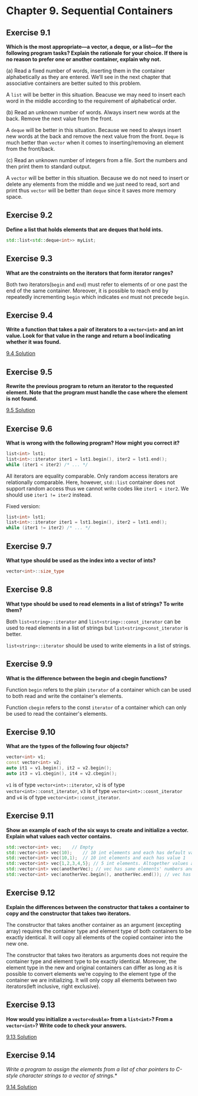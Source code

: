 # Chapter 9. Sequential Containers

## Exercise 9.1

**Which is the most appropriate—a vector, a deque, or a list—for the following program tasks? Explain the rationale for your choice. If there is no reason to prefer one or another container, explain why not.**

(a) Read a fixed number of words, inserting them in the container alphabetically as they are entered. We’ll see in the next chapter that associative containers are better suited to this problem.

A `list` will be better in this situation. Beacuse we may need to insert each word in the middle according to the requirement of alphabetical order.

(b) Read an unknown number of words. Always insert new words at the back. Remove the next value from the front.

A `deque` will be better in this situation. Because we need to always insert new words at the back and remove the next value from the front. `Deque` is much better than `vector` when it comes to inserting/removing an element from the front/back.

(c) Read an unknown number of integers from a file. Sort the numbers and then print them to standard output.

A `vector` will be better in this situation. Because we do not need to insert or delete any elements from the middle and we just need to read, sort and print thus `vector` will be better than `deque` since it saves more memory space.

## Exercise 9.2

**Define a list that holds elements that are deques that hold ints.**
```cpp
std::list<std::deque<int>> myList;
```

## Exercise 9.3

**What are the constraints on the iterators that form iterator ranges?**

Both two iterators(`begin` and `end`) must refer to elements of or one past the end of the same container. Moreover, it is possible to reach end by repeatedly incrementing `begin` which indicates `end` must not precede `begin`.

## Exercise 9.4

**Write a function that takes a pair of iterators to a `vector<int>` and an int value. Look for that value in the range and return a bool indicating whether it was found.**

[9.4 Solution](https://github.com/Yunxiang-Li/Cpp_Primer/blob/master/Chapter%209.%20Sequential%20Containers/Codes/9.4%20Solution.cpp)

## Exercise 9.5

**Rewrite the previous program to return an iterator to the requested element. Note that the program must handle the case where the element is not found.**

[9.5 Solution](https://github.com/Yunxiang-Li/Cpp_Primer/blob/master/Chapter%209.%20Sequential%20Containers/Codes/9.5%20Solution.cpp)

## Exercise 9.6

**What is wrong with the following program? How might you correct it?**

```cpp
list<int> lst1;
list<int>::iterator iter1 = lst1.begin(), iter2 = lst1.end();
while (iter1 < iter2) /* ... */
```

All iterators are equality comparable. Only random access iterators are relationally comparable. Here, however, `std::list` container does not support random access thus we cannot write codes like `iter1 < iter2`. We should use `iter1 != iter2` instead.

Fixed version:

```cpp
list<int> lst1;
list<int>::iterator iter1 = lst1.begin(), iter2 = lst1.end();
while (iter1 != iter2) /* ... */
```

## Exercise 9.7

**What type should be used as the index into a vector of ints?**

```cpp
vector<int>::size_type
```

## Exercise 9.8

**What type should be used to read elements in a list of strings? To write them?**

Both `list<string>::iterator` and `list<string>::const_iterator` can be used to read elements in a list of strings but `list<string>const_iterator` is better.

`list<string>::iterator` should be used to write elements in a list of strings.

## Exercise 9.9

**What is the difference between the begin and cbegin functions?**

Function `begin` refers to the plain `iterator` of a container which can be used to both read and write the container's elements.

Function `cbegin` refers to the const `iterator` of a container which can only be used to read the container's elements.

## Exercise 9.10

**What are the types of the following four objects?**

```cpp
vector<int> v1;
const vector<int> v2;
auto it1 = v1.begin(), it2 = v2.begin();
auto it3 = v1.cbegin(), it4 = v2.cbegin();
```

`v1` is of type `vector<int>::iterator`, `v2` is of type `vector<int>::const_iterator`, `v3` is of type `vector<int>::cosnt_iterator` and `v4` is of type `vector<int>::const_iterator`.

## Exercise 9.11

**Show an example of each of the six ways to create and initialize a vector. Explain what values each vector contains.**

```cpp
std::vector<int> vec;    // Empty
std::vector<int> vec(10);    // 10 int elements and each has default value 0
std::vector<int> vec(10,1);  // 10 int elements and each has value 1
std::vector<int> vec{1,2,3,4,5}; // 5 int elements. Altogether values are 1, 2, 3, 4 and 5
std::vector<int> vec(anotherVec); // vec has same elements' numbers and values as anotherVec
std::vector<int> vec(anotherVec.begin(), anotherVec.end()); // vec has same elements' numbers and values as anotherVec
```

## Exercise 9.12

**Explain the differences between the constructor that takes a container to copy and the constructor that takes two iterators.**

The constructor that takes another container as an argument (excepting array) requires the container type and element type of both containers to be exactly identical. It will copy all elements of the copied container into the new one.

The constructor that takes two iterators as arguments does not require the container type and element type to be exactly identical. Moreover, the element type in the new and original containers can differ as long as it is possible to convert elements we’re copying to the element type of the container we are initializing. It will only copy all elements between two iterators(left inclusive, right exclusive).

## Exercise 9.13

**How would you initialize a `vector<double>` from a `list<int>`? From a `vector<int>`? Write code to check your answers.**

[9.13 Solution](https://github.com/Yunxiang-Li/Cpp_Primer/blob/master/Chapter%209.%20Sequential%20Containers/Codes/9.13%20Solution.cpp)

## Exercise 9.14

**Write a program to assign the elements from a list of char* pointers to C-style character strings to a vector of strings.**

[9.14 Solution](https://github.com/Yunxiang-Li/Cpp_Primer/blob/master/Chapter%209.%20Sequential%20Containers/Codes/9.14%20Solution.cpp)
